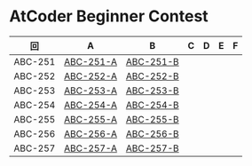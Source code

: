 # AtCoder Beginner Contest

| 回 | A | B | C | D | E | F |
|:---:|:---:|:---:|:---:|:---:|:---:|:---:|
| ABC-251 | [ABC-251-A](ABC-251-A.py) | [ABC-251-B](ABC-251-B.py) |  |  |  |  |
| ABC-252 | [ABC-252-A](ABC-252-A.py) | [ABC-252-B](ABC-252-B.py) |  |  |  |  |
| ABC-253 | [ABC-253-A](ABC-253-A.py) | [ABC-253-B](ABC-253-B.py) |  |  |  |  |
| ABC-254 | [ABC-254-A](ABC-254-A.py) | [ABC-254-B](ABC-254-B.py) |  |  |  |  |
| ABC-255 | [ABC-255-A](ABC-255-A.py) | [ABC-255-B](ABC-255-B.py) |  |  |  |  |
| ABC-256 | [ABC-256-A](ABC-256-A.py) | [ABC-256-B](ABC-256-B.py) |  |  |  |  |
| ABC-257 | [ABC-257-A](ABC-257-A.py) | [ABC-257-B](ABC-257-B.py) |  |  |  |  |
